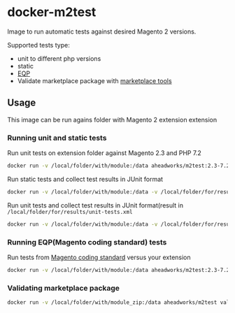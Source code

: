 # docker-m2test

Image to run automatic tests against desired Magento 2 versions.

Supported tests type:

* unit to different  php versions
* static
* [EQP](https://github.com/magento/marketplace-eqp) 
* Validate marketplace package with [marketplace tools](https://github.com/magento/marketplace-tools)


## Usage

This image can be run agains folder with Magento 2 extension extension 

### Running unit and static tests

Run unit tests on extension folder against Magento 2.3 and PHP 7.2

```bash
docker run -v /local/folder/with/module:/data aheadworks/m2test:2.3-7.2 unit /data
```


Run static tests and collect test results in JUnit format
    
```bash
docker run -v /local/folder/with/module:/data -v /local/folder/for/results:/results aheadworks/m2test:2.2-7.1 static /data /results
```

Run unit tests and collect test results in JUnit format(result in `/local/folder/for/results/unit-tests.xml`

```bash
docker run -v /local/folder/with/module:/data -v /local/folder/for/results:/results aheadworks/m2test:2.2-7.1 unit /data /results/unit-tests.xml
```

### Running EQP(Magento coding standard) tests

Run tests from [Magento coding standard](https://github.com/magento/magento-coding-standard) versus your extension

```bash
docker run -v /local/folder/with/module:/data aheadworks/m2test:2.3-7.2 eqp --report=full /data
```

### Validating marketplace package

```bash
docker run -v /local/folder/with/module_zip:/data aheadworks/m2test validate_m2_package /data/module-name.zip
```

